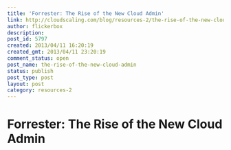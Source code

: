 ```yaml
---
title: 'Forrester: The Rise of the New Cloud Admin'
link: http://cloudscaling.com/blog/resources-2/the-rise-of-the-new-cloud-admin/
author: flickerbox
description: 
post_id: 5797
created: 2013/04/11 16:20:19
created_gmt: 2013/04/11 23:20:19
comment_status: open
post_name: the-rise-of-the-new-cloud-admin
status: publish
post_type: post
layout: post
category: resources-2
---
```


# Forrester: The Rise of the New Cloud Admin

